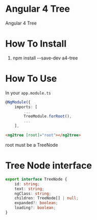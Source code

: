 # Angular 4 Tree
Angular 4 Tree

# How To Install
1. npm install --save-dev a4-tree

# How To Use
In your <code>app.module.ts</code>
```typescript
@NgModule({
    imports: [
        ...
        TreeModule.forRoot(),
        ...
    ],
```

```html
<ng2tree [root]="root"></ng2tree>
```

root must be a TreeNode

# Tree Node interface
```typescript
export interface TreeNode {
    id: string;
    text: string;
    ngClass: string;
    children: TreeNode[] | null;
    expanded?: boolean;
    loading?: boolean;
}
```